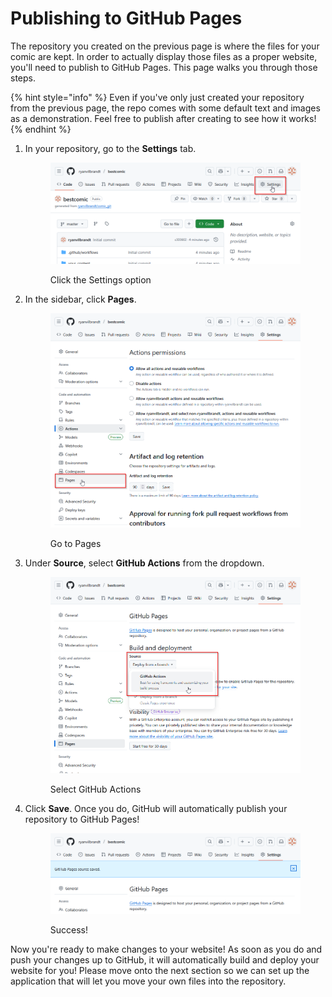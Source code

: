 # Publishing to GitHub Pages

The repository you created on the previous page is where the files for your comic are kept. In order to actually display those files as a proper website, you'll need to publish to GitHub Pages. This page walks you through those steps.

{% hint style="info" %}
Even if you've only just created your repository from the previous page, the repo comes with some default text and images as a demonstration. Feel free to publish after creating to see how it works!
{% endhint %}

1.  In your repository, go to the **Settings** tab.&#x20;

    <figure><img src="../.gitbook/assets/image (17).png" alt=""><figcaption><p>Click the Settings option</p></figcaption></figure>
2.  In the sidebar, click **Pages**.&#x20;

    <figure><img src="../.gitbook/assets/image (21).png" alt=""><figcaption><p>Go to Pages</p></figcaption></figure>
3.  Under **Source**, select **GitHub Actions** from the dropdown.&#x20;

    <figure><img src="../.gitbook/assets/image (22).png" alt=""><figcaption><p>Select GitHub Actions</p></figcaption></figure>
4.  Click **Save**. Once you do, GitHub will automatically publish your repository to GitHub Pages!&#x20;

    <figure><img src="../.gitbook/assets/image (23).png" alt=""><figcaption><p>Success!</p></figcaption></figure>

Now you're ready to make changes to your website! As soon as you do and push your changes up to GitHub, it will automatically build and deploy your website for you! Please move onto the next section so we can set up the application that will let you move your own files into the repository.
